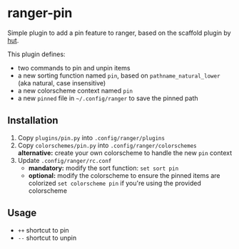 # ranger-pin

Simple plugin to add a pin feature to ranger, based on the scaffold plugin by [hut](https://github.com/hut).

This plugin defines:
- two commands to pin and unpin items
- a new sorting function named `pin`, based on `pathname_natural_lower` (aka natural, case insensitive)
- a new colorscheme context named `pin`
- a new `pinned` file in `~/.config/ranger` to save the pinned path

## Installation

1. Copy `plugins/pin.py` into `.config/ranger/plugins`
2. Copy `colorschemes/pin.py` into `.config/ranger/colorschemes`  
   **alternative:** create your own colorscheme to handle the new `pin` context
3. Update `.config/ranger/rc.conf`
    - **mandatory:** modify the sort function: `set sort pin`
    - **optional:** modify the colorscheme to ensure the pinned items are colorized
      `set colorscheme pin` if you're using the provided colorscheme

## Usage

- `++` shortcut to pin
- `--` shortcut to unpin
